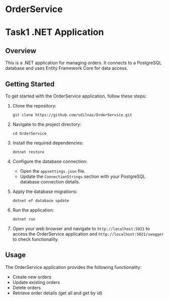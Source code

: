 # OrderService

# Task1 .NET Application

## Overview

This is a .NET application for managing orders. It connects to a PostgreSQL database and uses Entity Framework Core for data access.

## Getting Started

To get started with the OrderService application, follow these steps:

1. Clone the repository:

   ```
   git clone https://github.com/sdilnaz/OrderService.git
   ```

2. Navigate to the project directory:

   ```
   cd OrderService
   ```

3. Install the required dependencies:

   ```
   dotnet restore
   ```

4. Configure the database connection:

   - Open the `appsettings.json` file.
   - Update the `ConnectionStrings` section with your PostgreSQL database connection details.

5. Apply the database migrations:

   ```
   dotnet ef database update
   ```

6. Run the application:

   ```
   dotnet run
   ```

7. Open your web browser and navigate to `http://localhost:5021` to access the OrderService application and `http://localhost:5021/swagger`  to check functionality.

## Usage

The OrderService application provides the following functionality:

- Create new orders
- Update existing orders
- Delete orders
- Retrieve order details (get all and get by id)
